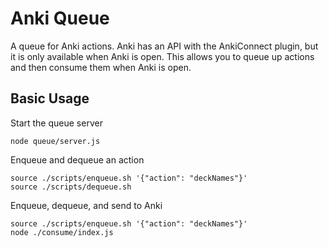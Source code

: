 # Anki Queue

A queue for Anki actions. Anki has an API with the AnkiConnect plugin, but it is only available when Anki is open.
This allows you to queue up actions and then consume them when Anki is open.

## Basic Usage

Start the queue server

```
node queue/server.js
```

Enqueue and dequeue an action

```
source ./scripts/enqueue.sh '{"action": "deckNames"}'
source ./scripts/dequeue.sh
```

Enqueue, dequeue, and send to Anki

```
source ./scripts/enqueue.sh '{"action": "deckNames"}'
node ./consume/index.js
```
